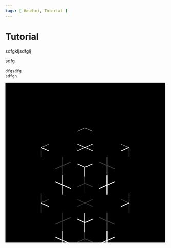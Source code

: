 ```yaml
---
tags: [ Houdini, Tutorial ]
---
```


# Tutorial

sdfgkljsdfglj

sdfg

```
dfgsdfg
sdfgh
```


![1292477](assets/1292477.gif)

